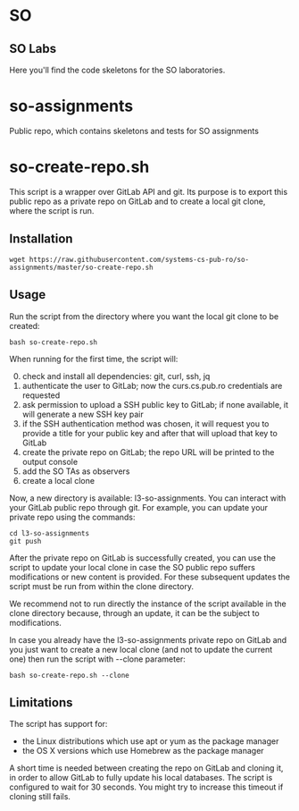 # SO

## SO Labs

Here you'll find the code skeletons for the SO laboratories.

# so-assignments
Public repo, which contains skeletons and tests for SO assignments

# so-create-repo.sh

This script is a wrapper over GitLab API and git. Its purpose is to export this public repo as a private repo on GitLab and to create a local git clone, where the script is run.

Installation
------------

    wget https://raw.githubusercontent.com/systems-cs-pub-ro/so-assignments/master/so-create-repo.sh

Usage
-----

Run the script from the directory where you want the local git clone to be created:

    bash so-create-repo.sh

When running for the first time, the script will:

0. check and install all dependencies: git, curl, ssh, jq
0. authenticate the user to GitLab; now the curs.cs.pub.ro credentials are requested
0. ask permission to upload a SSH public key to GitLab; if none available, it will generate a new SSH key pair
0. if the SSH authentication method was chosen, it will request you to provide a title for your public key and after that will upload that key to GitLab
0. create the private repo on GitLab; the repo URL will be printed to the output console
0. add the SO TAs as observers
0. create a local clone

Now, a new directory is available: l3-so-assignments. You can interact with your GitLab public repo through git. For example, you can update your private repo using the commands:

    cd l3-so-assignments
    git push

After the private repo on GitLab is successfully created, you can use the script to update your local clone in case the SO public repo suffers modifications or new content is provided. For these subsequent updates the script must be run from within the clone directory.

We recommend not to run directly the instance of the script available in the clone directory because, through an update, it can be the subject to modifications.

In case you already have the l3-so-assignments private repo on GitLab and you just want to create a new local clone (and not to update the current one) then run the script with --clone parameter:

    bash so-create-repo.sh --clone


Limitations
-----------
The script has support for:
- the Linux distributions which use apt or yum as the package manager
- the OS X versions which use Homebrew as the package manager

A short time is needed between creating the repo on GitLab and cloning it, in order to allow GitLab to fully update his local databases. The script is configured to wait for 30 seconds. You might try to increase this timeout if cloning still fails.

